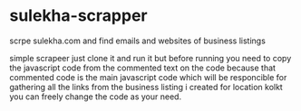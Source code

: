 # sulekha-scrapper
scrpe sulekha.com and find emails and websites of business listings

simple scrapeer just clone it and run it but before running you need to copy the javascript code
from the commented text on the code because that commented code is the main javascript code 
which will be responcible for gathering all the links from the business listing 
i created for location kolkt you can freely change the code as your need.

